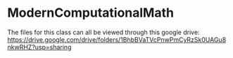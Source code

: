 # ModernComputationalMath
The files for this class can all be viewed through this google drive: https://drive.google.com/drive/folders/1BhbBVaTVcPnwPmCyRzSk0UAGu8nkwRHZ?usp=sharing
